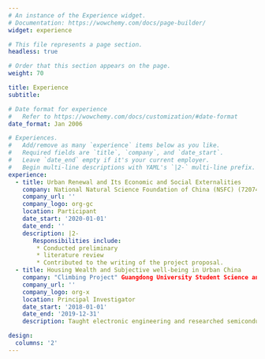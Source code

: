 ```yaml
---
# An instance of the Experience widget.
# Documentation: https://wowchemy.com/docs/page-builder/
widget: experience

# This file represents a page section.
headless: true

# Order that this section appears on the page.
weight: 70

title: Experience
subtitle:

# Date format for experience
#   Refer to https://wowchemy.com/docs/customization/#date-format
date_format: Jan 2006

# Experiences.
#   Add/remove as many `experience` items below as you like.
#   Required fields are `title`, `company`, and `date_start`.
#   Leave `date_end` empty if it's your current employer.
#   Begin multi-line descriptions with YAML's `|2-` multi-line prefix.
experience:
  - title: Urban Renewal and Its Economic and Social Externalities
    company: National Natural Science Foundation of China (NSFC) (72074097)
    company_url: ''
    company_logo: org-gc
    location: Participant
    date_start: '2020-01-01'
    date_end: ''
    description: |2-
       Responsibilities include:
        * Conducted preliminary 
        * literature review 
        * Contributed to the writing of the project proposal.
  - title: Housing Wealth and Subjective well-being in Urban China
    company: "Climbing Project" Guangdong University Student Science and Technology Innovation Cultivation Special Fund Project (pdjhb0069)
    company_url: ''
    company_logo: org-x
    location: Principal Investigator
    date_start: '2018-01-01'
    date_end: '2019-12-31'
    description: Taught electronic engineering and researched semiconductor physics.

design:
  columns: '2'
---
```

